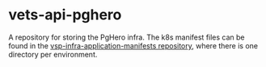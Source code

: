 # vets-api-pghero
A repository for storing the PgHero infra. The k8s manifest files can be found in the [vsp-infra-application-manifests repository](https://github.com/department-of-veterans-affairs/vsp-infra-application-manifests/tree/main/apps/vsp-tools-backend/vets-api-pghero), where there is one directory per environment.

